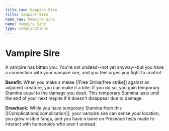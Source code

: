 ```yaml
---
title_raw: Vampire Sire
title: Vampire Sire
name_raw: Vampire Sire
name: Vampire Sire
type: complications
---
```


# Vampire Sire

A vampire has bitten you. You're not undead--not yet anyway--but you have a connection with your vampire sire, and you feel urges you fight to control.

**Benefit:** When you make a melee [[Free Strike|free strike]] against an adjacent creature, you can make it a bite. If you do so, you gain temporary Stamina equal to the damage you dealt. This temporary Stamina lasts until the end of your next respite if it doesn't disappear due to damage.

**Drawback:** While you have temporary Stamina from this [[Complications|complication]], your vampire sire can sense your location, you grow visible fangs, and you have a bane on Presence tests made to interact with humanoids who aren't undead.

